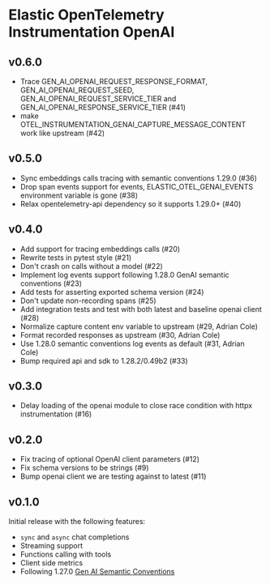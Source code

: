 # Elastic OpenTelemetry Instrumentation OpenAI

## v0.6.0

- Trace GEN_AI_OPENAI_REQUEST_RESPONSE_FORMAT, GEN_AI_OPENAI_REQUEST_SEED, GEN_AI_OPENAI_REQUEST_SERVICE_TIER and GEN_AI_OPENAI_RESPONSE_SERVICE_TIER (#41)
- make OTEL_INSTRUMENTATION_GENAI_CAPTURE_MESSAGE_CONTENT work like upstream (#42)

## v0.5.0

- Sync embeddings calls tracing with semantic conventions 1.29.0 (#36)
- Drop span events support for events, ELASTIC_OTEL_GENAI_EVENTS environment variable is gone (#38)
- Relax opentelemetry-api dependency so it supports 1.29.0+ (#40)

## v0.4.0

- Add support for tracing embeddings calls (#20)
- Rewrite tests in pytest style (#21)
- Don't crash on calls without a model (#22)
- Implement log events support following 1.28.0 GenAI semantic conventions (#23)
- Add tests for asserting exported schema version (#24)
- Don't update non-recording spans (#25)
- Add integration tests and test with both latest and baseline openai client (#28)
- Normalize capture content env variable to upstream (#29, Adrian Cole)
- Format recorded responses as upstream (#30, Adrian Cole)
- Use 1.28.0 semantic conventions log events as default (#31, Adrian Cole)
- Bump required api and sdk to 1.28.2/0.49b2 (#33)

## v0.3.0

- Delay loading of the openai module to close race condition with httpx instrumentation (#16)

## v0.2.0

- Fix tracing of optional OpenAI client parameters (#12)
- Fix schema versions to be strings (#9)
- Bump openai client we are testing against to latest (#11)

## v0.1.0

Initial release with the following features:
- `sync` and `async` chat completions
- Streaming support
- Functions calling with tools
- Client side metrics
- Following 1.27.0 [Gen AI Semantic Conventions](https://opentelemetry.io/docs/specs/semconv/gen-ai/)
